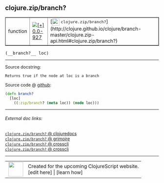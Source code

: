 ## clojure.zip/branch?



 <table border="1">
<tr>
<td>function</td>
<td><a href="https://github.com/cljsinfo/cljs-api-docs/tree/0.0-927"><img valign="middle" alt="[+] 0.0-927" title="Added in 0.0-927" src="https://img.shields.io/badge/+-0.0--927-lightgrey.svg"></a> </td>
<td>
[<img height="24px" valign="middle" src="http://i.imgur.com/1GjPKvB.png"> <samp>clojure.zip/branch?</samp>](http://clojure.github.io/clojure/branch-master/clojure.zip-api.html#clojure.zip/branch?)
</td>
</tr>
</table>


 <samp>
(__branch?__ loc)<br>
</samp>

---





Source docstring:

```
Returns true if the node at loc is a branch
```


Source code @ [github](https://github.com/clojure/clojurescript/blob/r1909/src/cljs/clojure/zip.cljs#L64-L67):

```clj
(defn branch?
  [loc]
    ((:zip/branch? (meta loc)) (node loc)))
```

<!--
Repo - tag - source tree - lines:

 <pre>
clojurescript @ r1909
└── src
    └── cljs
        └── clojure
            └── <ins>[zip.cljs:64-67](https://github.com/clojure/clojurescript/blob/r1909/src/cljs/clojure/zip.cljs#L64-L67)</ins>
</pre>

-->

---



###### External doc links:

[`clojure.zip/branch?` @ clojuredocs](http://clojuredocs.org/clojure.zip/branch_q)<br>
[`clojure.zip/branch?` @ grimoire](http://conj.io/store/v1/org.clojure/clojure/1.7.0-beta3/clj/clojure.zip/branch%3F/)<br>
[`clojure.zip/branch?` @ crossclj](http://crossclj.info/fun/clojure.zip/branch%3F.html)<br>
[`clojure.zip/branch?` @ crossclj](http://crossclj.info/fun/clojure.zip.cljs/branch%3F.html)<br>

---

 <table>
<tr><td>
<img valign="middle" align="right" width="48px" src="http://i.imgur.com/Hi20huC.png">
</td><td>
Created for the upcoming ClojureScript website.<br>
[edit here] | [learn how]
</td></tr></table>

[edit here]:https://github.com/cljsinfo/cljs-api-docs/blob/master/cljsdoc/clojure.zip/branchQMARK.cljsdoc
[learn how]:https://github.com/cljsinfo/cljs-api-docs/wiki/cljsdoc-files

<!--

This information was too distracting to show to readers, but I'll leave it
commented here since it is helpful to:

- pretty-print the data used to generate this document
- and show how to retrieve that data



The API data for this symbol:

```clj
{:ns "clojure.zip",
 :name "branch?",
 :signature ["[loc]"],
 :history [["+" "0.0-927"]],
 :type "function",
 :full-name-encode "clojure.zip/branchQMARK",
 :source {:code "(defn branch?\n  [loc]\n    ((:zip/branch? (meta loc)) (node loc)))",
          :title "Source code",
          :repo "clojurescript",
          :tag "r1909",
          :filename "src/cljs/clojure/zip.cljs",
          :lines [64 67]},
 :full-name "clojure.zip/branch?",
 :clj-symbol "clojure.zip/branch?",
 :docstring "Returns true if the node at loc is a branch"}

```

Retrieve the API data for this symbol:

```clj
;; from Clojure REPL
(require '[clojure.edn :as edn])
(-> (slurp "https://raw.githubusercontent.com/cljsinfo/cljs-api-docs/catalog/cljs-api.edn")
    (edn/read-string)
    (get-in [:symbols "clojure.zip/branch?"]))
```

-->
